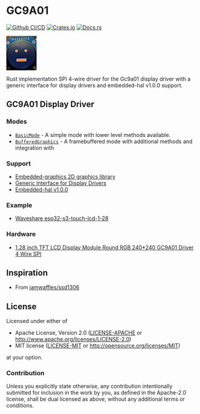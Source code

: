 # GC9A01

<p align="left">
    <a href="https://github.com/initerworker/gc9a01/actions/workflows/rust-release.yml"><img src="https://github.com/initerworker/gc9a01/actions/workflows/rust-release.yml/badge.svg" alt="Github CI/CD"></a>
    <a href="https://crates.io/crates/gc9a01-rs"><img src="https://img.shields.io/crates/v/gc9a01-rs.svg" alt="Crates.io"></a>
    <a href="https://docs.rs/gc9a01-rs"><img src="https://docs.rs/gc9a01-rs/badge.svg" alt="Docs.rs"></a>
</p>

<img src="./images/picture.jpg" alt="Gc9a01-rs" align="center">

Rust implementation SPI 4-wire driver for the Gc9a01 display driver with a generic interface for display drivers and embedded-hal v1.0.0 support.

## GC9A01 Display Driver

### Modes

- [`BasicMode`](crate::mode::BasicMode) - A simple mode with lower level methods available.
- [`BufferedGraphics`](crate::mode::BufferedGraphics) - A framebuffered mode with additional methods and integration with

### Support

- [Embedded-graphics 2D graphics library](https://github.com/embedded-graphics/embedded-graphics)
- [Generic Interface for Display Drivers](https://github.com/therealprof/display-interface)
- [Embedded-hal v1.0.0](https://github.com/rust-embedded/embedded-hal/tree/embedded-hal-v1.0.0)

### Example

- [Waveshare esp32-s3-touch-lcd-1-28](https://github.com/IniterWorker/esp32-s3-touch-lcd-1-28)

### Hardware

- [1.28 inch TFT LCD Display Module Round RGB 240*240 GC9A01 Driver 4 Wire SPI](https://www.aliexpress.com/item/1005001382069930.html)

## Inspiration

- From [jamwaffles/ssd1306](https://github.com/jamwaffles/ssd1306)

## License

Licensed under either of

- Apache License, Version 2.0 ([LICENSE-APACHE](LICENSE-APACHE) or
  http://www.apache.org/licenses/LICENSE-2.0)
- MIT license ([LICENSE-MIT](LICENSE-MIT) or http://opensource.org/licenses/MIT)

at your option.

### Contribution

Unless you explicitly state otherwise, any contribution intentionally submitted for inclusion in the
work by you, as defined in the Apache-2.0 license, shall be dual licensed as above, without any
additional terms or conditions.
